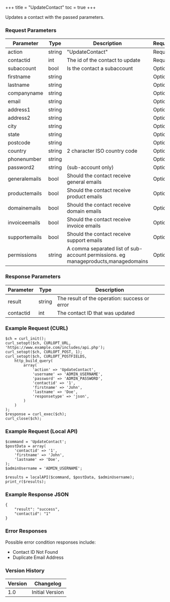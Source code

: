 +++
title = "UpdateContact"
toc = true
+++

Updates a contact with the passed parameters.

### Request Parameters

| Parameter | Type | Description | Required |
| --------- | ---- | ----------- | -------- |
| action | string | "UpdateContact" | Required |
| contactid | int | The id of the contact to update | Required |
| subaccount | bool | Is the contact a subaccount | Optional |
| firstname | string |  | Optional |
| lastname | string |  | Optional |
| companyname | string |  | Optional |
| email | string |  | Optional |
| address1 | string |  | Optional |
| address2 | string |  | Optional |
| city | string |  | Optional |
| state | string |  | Optional |
| postcode | string |  | Optional |
| country | string | 2 character ISO country code | Optional |
| phonenumber | string |  | Optional |
| password2 | string | (sub-account only) | Optional |
| generalemails | bool | Should the contact receive general emails | Optional |
| productemails | bool | Should the contact receive product emails | Optional |
| domainemails | bool | Should the contact receive domain emails | Optional |
| invoiceemails | bool | Should the contact receive invoice emails | Optional |
| supportemails | bool | Should the contact receive support emails | Optional |
| permissions | string | A comma separated list of sub-account permissions. eg manageproducts,managedomains | Optional |

### Response Parameters

| Parameter | Type | Description |
| --------- | ---- | ----------- |
| result | string | The result of the operation: success or error |
| contactid | int | The contact ID that was updated |


### Example Request (CURL)

```
$ch = curl_init();
curl_setopt($ch, CURLOPT_URL, 'https://www.example.com/includes/api.php');
curl_setopt($ch, CURLOPT_POST, 1);
curl_setopt($ch, CURLOPT_POSTFIELDS,
    http_build_query(
        array(
            'action' => 'UpdateContact',
            'username' => 'ADMIN_USERNAME',
            'password' => 'ADMIN_PASSWORD',
            'contactid' => '1',
            'firstname' => 'John',
            'lastname' => 'Doe',
            'responsetype' => 'json',
        )
    )
);
$response = curl_exec($ch);
curl_close($ch);
```


### Example Request (Local API)

```
$command = 'UpdateContact';
$postData = array(
    'contactid' => '1',
    'firstname' => 'John',
    'lastname' => 'Doe',
);
$adminUsername = 'ADMIN_USERNAME';

$results = localAPI($command, $postData, $adminUsername);
print_r($results);
```


### Example Response JSON

```
{
    "result": "success",
    "contactid": "1"
}
```


### Error Responses

Possible error condition responses include:

* Contact ID Not Found
* Duplicate Email Address


### Version History

| Version | Changelog |
| ------- | --------- |
| 1.0 | Initial Version |
